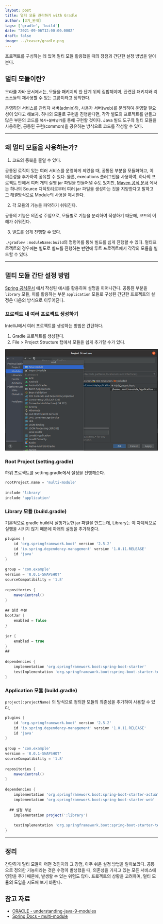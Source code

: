 ```yaml
---
layout: post  
title: 멀티 모듈 관리하기 with Gradle
author: [3기_완태]
tags: ['gradle', 'build']
date: "2021-09-06T12:00:00.000Z"
draft: false 
image: ../teaser/gradle.png
---
```


프로젝트를 구성하는 데 있어 멀티 모듈 활용했을 때의 장점과 간단한 설정 방법을 알아본다.

<!-- end -->

## 멀티 모듈이란?

오라클 자바 문서에서는, 모듈을 패키지의 한 단계 위의 집합체이며, 관련된 패키지와 리소스들의 재사용할 수 있는 그룹이라고 정의한다.

운영하던 서비스를 관리자 서버(admin)와, 사용자 서버(web)를 분리하여 운영할 필요성이 있다고 해보자. 하나의 모듈로 구현을 진행한다면, 각각 별도의 프로젝트를 만들고 많은 부분의 코드를 `복사+붙여넣기`를 통해 구현할 것이다. Java 빌드 도구의 멀티 모듈을 사용하면, 공통된 구현(common)을 공유하는 방식으로 코드를 작성할 수 있다.

---

## 왜 멀티 모듈을 사용하는가?

1. 코드의 중복을 줄일 수 있다.

공통된 로직이 있는 여러 서비스를 운영하게 되었을 때, 공통된 부분을 모듈화하고, 이 의존성을 추가하여 공유할 수 있다. 물론, executions 플러그인을 사용하여, 하나의 프로젝트 안에서 여러 개의 실행 jar 파일을 만들어낼 수도 있지만, [Maven 공식 문서](https://maven.apache.org/guides/mini/guide-using-one-source-directory.html#producing-multiple-unique-jars-from-a-single-source-directory) 에서는 하나의 Source 디렉토리로부터 여러 jar 파일을 생성하는 것을 지양한다고 말하고 그 해결방식으로 Module의 사용을 제시한다.

2. 각 모듈의 기능을 파악하기 쉬워진다.

공통의 기능은 의존성 주입으로, 모듈별로 기능을 분리하여 작성하기 때문에, 코드의 이해가 쉬워진다.

3. 빌드를 쉽게 진행할 수 있다.

`./gradlew :moduleName:build`의 명령어를 통해 빌드를 쉽게 진행할 수 있다. 멀티프로젝트의 경우에는 별도로 빌드를 진행하는 반면에 루트 프로젝트에서 각각의 모듈을 빌드할 수 있다.

---


## 멀티 모듈 간단 설정 방법

[Spring 공식문서](https://spring.io/guides/gs/multi-module/) 에서 작성된 예시를 활용하여 설명을 이어나간다. 공통된 부분을 `library` 모듈, 이를 활용하는 부분 `application` 모듈로 구성된 간단한 프로젝트의 설정은 다음의 방식으로 이루어진다.

### 프로젝트 내 여러 프로젝트 생성하기
IntelliJ에서 여러 프로젝트를 생성하는 방법은 간단하다.

1. Gradle 프로젝트를 생성한다.
2. File > Project Structure 탭에서 모듈을 쉽게 추가할 수가 있다.

![multi-module](../images/2021-09-06-multi-module.png)

### Root Project (setting.gradle)

하위 프로젝트를 setting.gradle에서 설정을 진행해준다.

```gradle
rootProject.name = 'multi-module'

include 'library'
include 'application'
```

### Library 모듈 (build.gradle)

기본적으로 gradle build시 실행가능한 jar 파일을 만드는데, Library는 이 자체적으로 실행을 시키지 않기 때문에 아래의 설정을 추가해준다.

```gradle
plugins {
	id 'org.springframework.boot' version '2.5.2'
	id 'io.spring.dependency-management' version '1.0.11.RELEASE'
	id 'java'
}

group = 'com.example'
version = '0.0.1-SNAPSHOT'
sourceCompatibility = '1.8'

repositories {
	mavenCentral()
}

## 설정 부분
bootJar {
	enabled = false
}

jar {
	enabled = true
}
##

dependencies {
	implementation 'org.springframework.boot:spring-boot-starter'
	testImplementation 'org.springframework.boot:spring-boot-starter-test'
}
```

### Application 모듈 (build.gradle)

`project(:projectName)` 의 방식으로 정의한 모듈의 의존성을 추가하여 사용할 수 있다.

```gradle
plugins {
	id 'org.springframework.boot' version '2.5.2'
	id 'io.spring.dependency-management' version '1.0.11.RELEASE'
	id 'java'
}

group = 'com.example'
version = '0.0.1-SNAPSHOT'
sourceCompatibility = '1.8'

repositories {
	mavenCentral()
}

dependencies {
	implementation 'org.springframework.boot:spring-boot-starter-actuator'
	implementation 'org.springframework.boot:spring-boot-starter-web'
  
  ## 설정 부분
	implementation project(':library')

	testImplementation 'org.springframework.boot:spring-boot-starter-test'
}
```

---

## 정리

간단하게 멀티 모듈이 어떤 것인지와 그 장점, 아주 쉬운 설정 방법을 알아보았다. 공통으로 정의한 기능이라는 것은 수정이 발생했을 때, 의존성을 가지고 있는 모든 서비스에 영향을 주기 때문에, 발생할 수 있는 위험도 많다. 프로젝트의 상황을 고려하여, 멀티 모듈의 도입을 시도해 보기 바란다.

## 참고 자료

- [ORACLE - understanding-java-9-modules](https://www.oracle.com/kr/corporate/features/understanding-java-9-modules.html)
- [Spring Docs - multi-module]([https://spring.io/guides/gs/multi-module/](https://spring.io/guides/gs/multi-module/))
